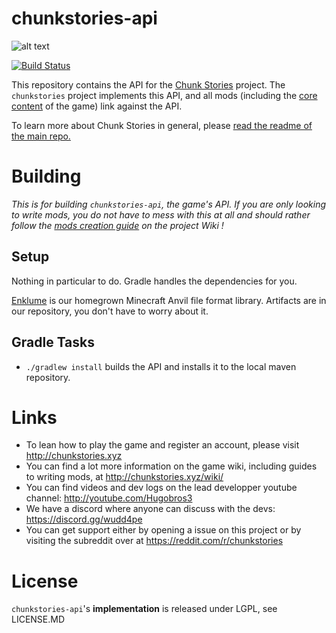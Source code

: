 # chunkstories-api

![alt text](http://chunkstories.xyz/img/github_header3.png "Header screenshot")

[![Build Status](https://travis-ci.com/Hugobros3/chunkstories-api.svg?branch=master)](https://travis-ci.com/Hugobros3/chunkstories-api)

This repository contains the API for the [Chunk Stories](https://github.com/Hugobros3/chunkstories) project. The `chunkstories` project implements this API, and all mods (including the [core content](https://github.com/Hugobros3/chunkstories-core) of the game) link against the API. 

To learn more about Chunk Stories in general, please [read the readme of the main repo.](https://github.com/Hugobros3/chunkstories)

# Building

*This is for building `chunkstories-api`, the game's API. If you are only looking to write mods, you do not have to mess with this at all and should rather follow the [mods creation guide](http://chunkstories.xyz/wiki/doku.php?id=mod_setup) on the project Wiki !*

## Setup

Nothing in particular to do. Gradle handles the dependencies for you.

[Enklume](https://github.com/Hugobros3/Enklume) is our homegrown Minecraft Anvil file format library. Artifacts are in our repository, you don't have to worry about it.

## Gradle Tasks

 * `./gradlew install` builds the API and installs it to the local maven repository.

# Links

 * To lean how to play the game and register an account, please visit http://chunkstories.xyz
 * You can find a lot more information on the game wiki, including guides to writing mods, at http://chunkstories.xyz/wiki/
 * You can find videos and dev logs on the lead developper youtube channel: http://youtube.com/Hugobros3
 * We have a discord where anyone can discuss with the devs: https://discord.gg/wudd4pe
 * You can get support either by opening a issue on this project or by visiting the subreddit over at https://reddit.com/r/chunkstories

# License

`chunkstories-api`'s **implementation** is released under LGPL, see LICENSE.MD